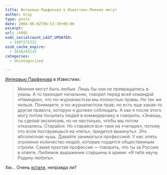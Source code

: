 ```yaml
---
title: Интервью Парфенова в Известиях:Мнения могут
author: Gray
type: posts
date: 2004-06-02T06:53:39+00:00
excerpt:
url: /4992
esml_socialcount_LAST_UPDATED:
  - 1497271321
essb_cache_expire:
  - 1616243115
categories:
  - Uncategorized

---
```








<a href="http://izvestia.ru/tv/article132159" target="_blank">Интервью Парфенова</a> в Известиях:

> Мнения могут быть любые. Лишь бы они не превращались в указы. А то приходит начальник, говорит перед всей командой &#171;Намедни&#187;, что по-журналистски мы полностью правы. Но так же нельзя. Понимаете, я по-журналистски прав, но есть еще какая-то другая правота, которую я должен соблюдать. А как я после этого могу потом посылать людей в командировку и говорить: &#171;Знаешь, ты сделай эксклюзив, но не настолько, чтобы мы потом отказались. Старайся. Но старайся все-таки на &#171;четыре&#187;, потому что если постараешься на &#171;пять&#187;, придется выкинуть&#187;. Это абсолютная чушь. Давайте заниматься профессией. У нас опять огромное количество людей, которые гордятся общественным строем. Самая простая профессия &#8212; говорить, что ты за Россию в ответе. Любимое выражение старшины в армии: &#171;Я тебя научу Родину любить&#187;. 

Хм&#8230; Очень <a href="http://www.searchengines.ru/blog/archives/003415.html" target="_blank">кстати</a>, неправда ли?